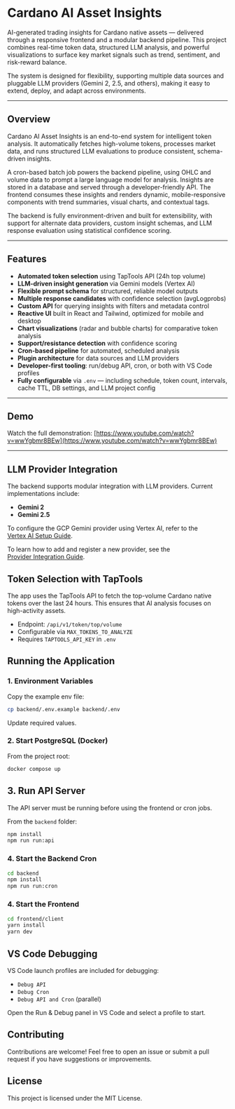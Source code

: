 # Cardano AI Asset Insights

AI-generated trading insights for Cardano native assets — delivered through a responsive frontend and a modular backend pipeline. This project combines real-time token data, structured LLM analysis, and powerful visualizations to surface key market signals such as trend, sentiment, and risk-reward balance.

The system is designed for flexibility, supporting multiple data sources and pluggable LLM providers (Gemini 2, 2.5, and others), making it easy to extend, deploy, and adapt across environments.

---

## Overview

Cardano AI Asset Insights is an end-to-end system for intelligent token analysis. It automatically fetches high-volume tokens, processes market data, and runs structured LLM evaluations to produce consistent, schema-driven insights.

A cron-based batch job powers the backend pipeline, using OHLC and volume data to prompt a large language model for analysis. Insights are stored in a database and served through a developer-friendly API. The frontend consumes these insights and renders dynamic, mobile-responsive components with trend summaries, visual charts, and contextual tags.

The backend is fully environment-driven and built for extensibility, with support for alternate data providers, custom insight schemas, and LLM response evaluation using statistical confidence scoring.

---

## Features

- **Automated token selection** using TapTools API (24h top volume)
- **LLM-driven insight generation** via Gemini models (Vertex AI)
- **Flexible prompt schema** for structured, reliable model outputs
- **Multiple response candidates** with confidence selection (avgLogprobs)
- **Custom API** for querying insights with filters and metadata control
- **Reactive UI** built in React and Tailwind, optimized for mobile and desktop
- **Chart visualizations** (radar and bubble charts) for comparative token analysis
- **Support/resistance detection** with confidence scoring
- **Cron-based pipeline** for automated, scheduled analysis
- **Plugin architecture** for data sources and LLM providers
- **Developer-first tooling**: run/debug API, cron, or both with VS Code profiles
- **Fully configurable** via `.env` — including schedule, token count, intervals, cache TTL, DB settings, and LLM project config

---

## Demo

Watch the full demonstration:
[https://www.youtube.com/watch?v=wwYgbmr8BEw](https://www.youtube.com/watch?v=wwYgbmr8BEw)

---

## LLM Provider Integration

The backend supports modular integration with LLM providers. Current implementations include:

- **Gemini 2**
- **Gemini 2.5**

To configure the GCP Gemini provider using Vertex AI, refer to the  
[Vertex AI Setup Guide](./backend/src/services/llm/providers/gcp/docs/GCP-Provider-Setup.md).

To learn how to add and register a new provider, see the  
[Provider Integration Guide](./backend/src/services/llm/providers/docs/Provider-Integration.md).

## Token Selection with TapTools

The app uses the TapTools API to fetch the top-volume Cardano native tokens over the last 24 hours. This ensures that AI analysis focuses on high-activity assets.

- Endpoint: `/api/v1/token/top/volume`
- Configurable via `MAX_TOKENS_TO_ANALYZE`
- Requires `TAPTOOLS_API_KEY` in `.env`

## Running the Application

### 1. Environment Variables

Copy the example env file:

```bash
cp backend/.env.example backend/.env
```

Update required values.

### 2. Start PostgreSQL (Docker)

From the project root:

```bash
docker compose up
```

## 3. Run API Server

The API server must be running before using the frontend or cron jobs.

From the `backend` folder:

```bash
npm install
npm run run:api
```

### 4. Start the Backend Cron

```bash
cd backend
npm install
npm run run:cron
```

### 4. Start the Frontend

```bash
cd frontend/client
yarn install
yarn dev
```

## VS Code Debugging

VS Code launch profiles are included for debugging:

- `Debug API`
- `Debug Cron`
- `Debug API and Cron` (parallel)

Open the Run & Debug panel in VS Code and select a profile to start.

## Contributing

Contributions are welcome! Feel free to open an issue or submit a pull request if you have suggestions or improvements.

## License

This project is licensed under the MIT License.
